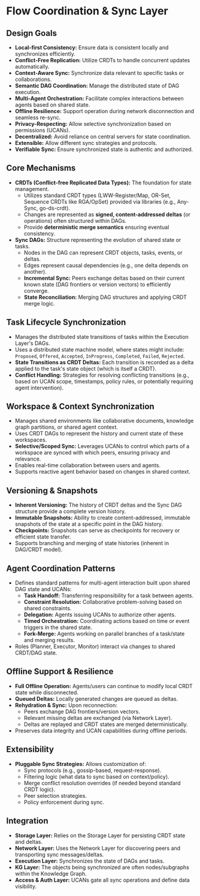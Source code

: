 # Flow Coordination & Sync Layer

## Design Goals

*   **Local-first Consistency:** Ensure data is consistent locally and synchronizes efficiently.
*   **Conflict-Free Replication:** Utilize CRDTs to handle concurrent updates automatically.
*   **Context-Aware Sync:** Synchronize data relevant to specific tasks or collaborations.
*   **Semantic DAG Coordination:** Manage the distributed state of DAG execution.
*   **Multi-Agent Orchestration:** Facilitate complex interactions between agents based on shared state.
*   **Offline Resilience:** Support operation during network disconnection and seamless re-sync.
*   **Privacy-Respecting:** Allow selective synchronization based on permissions (UCANs).
*   **Decentralized:** Avoid reliance on central servers for state coordination.
*   **Extensible:** Allow different sync strategies and protocols.
*   **Verifiable Sync:** Ensure synchronized state is authentic and authorized.

## Core Mechanisms

*   **CRDTs (Conflict-free Replicated Data Types):** The foundation for state management.
    *   Utilizes standard CRDT types (LWW-Register/Map, OR-Set, Sequence CRDTs like RGA/OpSet) provided via libraries (e.g., Any-Sync, go-ds-crdt).
    *   Changes are represented as **signed, content-addressed deltas** (or operations) often structured within DAGs.
    *   Provide **deterministic merge semantics** ensuring eventual consistency.
*   **Sync DAGs:** Structure representing the evolution of shared state or tasks.
    *   Nodes in the DAG can represent CRDT objects, tasks, events, or deltas.
    *   Edges represent causal dependencies (e.g., one delta depends on another).
    *   **Incremental Sync:** Peers exchange deltas based on their current known state (DAG frontiers or version vectors) to efficiently converge.
    *   **State Reconciliation:** Merging DAG structures and applying CRDT merge logic.

## Task Lifecycle Synchronization

*   Manages the distributed state transitions of tasks within the Execution Layer's DAGs.
*   Uses a distributed state machine model, where states might include: `Proposed`, `Offered`, `Accepted`, `InProgress`, `Completed`, `Failed`, `Rejected`.
*   **State Transitions as CRDT Deltas:** Each transition is recorded as a delta applied to the task's state object (which is itself a CRDT).
*   **Conflict Handling:** Strategies for resolving conflicting transitions (e.g., based on UCAN scope, timestamps, policy rules, or potentially requiring agent intervention).

## Workspace & Context Synchronization

*   Manages shared environments like collaborative documents, knowledge graph partitions, or shared agent context.
*   Uses CRDT DAGs to represent the history and current state of these workspaces.
*   **Selective/Scoped Sync:** Leverages UCANs to control which parts of a workspace are synced with which peers, ensuring privacy and relevance.
*   Enables real-time collaboration between users and agents.
*   Supports reactive agent behavior based on changes in shared context.

## Versioning & Snapshots

*   **Inherent Versioning:** The history of CRDT deltas and the Sync DAG structure provide a complete version history.
*   **Immutable Snapshots:** Ability to create content-addressed, immutable snapshots of the state at a specific point in the DAG history.
*   **Checkpoints:** Snapshots can serve as checkpoints for recovery or efficient state transfer.
*   Supports branching and merging of state histories (inherent in DAG/CRDT model).

## Agent Coordination Patterns

*   Defines standard patterns for multi-agent interaction built upon shared DAG state and UCANs:
    *   **Task Handoff:** Transferring responsibility for a task between agents.
    *   **Constraint Resolution:** Collaborative problem-solving based on shared constraints.
    *   **Delegation:** Agents issuing UCANs to authorize other agents.
    *   **Timed Orchestration:** Coordinating actions based on time or event triggers in the shared state.
    *   **Fork-Merge:** Agents working on parallel branches of a task/state and merging results.
*   Roles (Planner, Executor, Monitor) interact via changes to shared CRDT/DAG state.

## Offline Support & Resilience

*   **Full Offline Operation:** Agents/users can continue to modify local CRDT state while disconnected.
*   **Queued Deltas:** Locally generated changes are queued as deltas.
*   **Rehydration & Sync:** Upon reconnection:
    *   Peers exchange DAG frontiers/version vectors.
    *   Relevant missing deltas are exchanged (via Network Layer).
    *   Deltas are replayed and CRDT states are merged deterministically.
*   Preserves data integrity and UCAN capabilities during offline periods.

## Extensibility

*   **Pluggable Sync Strategies:** Allows customization of:
    *   Sync protocols (e.g., gossip-based, request-response).
    *   Filtering logic (what data to sync based on context/policy).
    *   Merge conflict resolution overrides (if needed beyond standard CRDT logic).
    *   Peer selection strategies.
    *   Policy enforcement during sync.

## Integration

*   **Storage Layer:** Relies on the Storage Layer for persisting CRDT state and deltas.
*   **Network Layer:** Uses the Network Layer for discovering peers and transporting sync messages/deltas.
*   **Execution Layer:** Synchronizes the state of DAGs and tasks.
*   **KG Layer:** The objects being synchronized are often nodes/subgraphs within the Knowledge Graph.
*   **Access & Auth Layer:** UCANs gate all sync operations and define data visibility.
